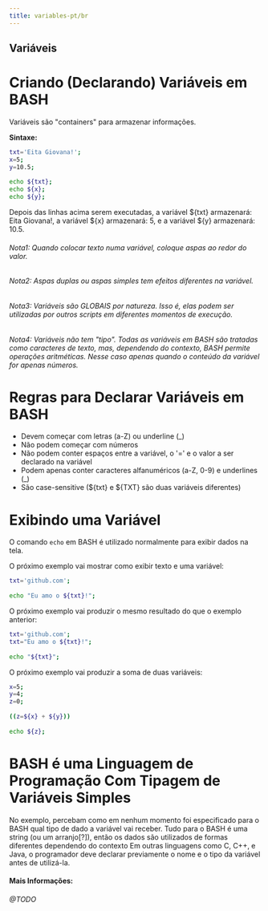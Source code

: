 ```yaml
---
title: variables-pt/br
---
```


## Variáveis
# Criando (Declarando) Variáveis em BASH

Variáveis são "containers" para armazenar informações. 

**Sintaxe:**

````bash
txt='Eita Giovana!';
x=5;
y=10.5;
    
echo ${txt};
echo ${x};
echo ${y};
````

Depois das linhas acima serem executadas, a variável ${txt} armazenará: Eita Giovana!, a variável ${x} armazenará: 5, e a variável ${y} armazenará: 10.5.

###### Nota1: Quando colocar texto numa variável, coloque aspas ao redor do valor.
###### Nota2: Aspas duplas ou aspas simples tem efeitos diferentes na variável.
###### Nota3: Variáveis são GLOBAIS por natureza. Isso é, elas podem ser utilizadas por outros scripts em diferentes momentos de execução.
###### Nota4: Variáveis não tem "tipo". Todas as variáveis em BASH são tratadas como caracteres de texto, mas, dependendo do contexto, BASH permite operações aritméticas. Nesse caso apenas quando o conteúdo da variável for apenas números. 

# Regras para Declarar Variáveis em BASH

* Devem começar com letras (a-Z) ou underline (_)
* Não podem começar com números
* Não podem conter espaços entre a variável, o '=' e o valor a ser declarado na variável
* Podem apenas conter caracteres alfanuméricos (a-Z, 0-9) e underlines (_)
* São case-sensitive (${txt} e ${TXT} são duas variáveis diferentes)

# Exibindo uma Variável

O comando `echo` em BASH é utilizado normalmente para exibir dados na tela. 

O próximo exemplo vai mostrar como exibir texto e uma variável:
````bash
txt='github.com';
 
echo "Eu amo o ${txt}!";
````

O próximo exemplo vai produzir o mesmo resultado do que o exemplo anterior:
````bash
txt='github.com';
txt="Eu amo o ${txt}!";
 
echo "${txt}";
````

O próximo exemplo vai produzir a soma de duas variáveis:
````bash
x=5;
y=4;
z=0;
 
((z=${x} + ${y}))
 
echo ${z}; 
````

# BASH é uma Linguagem de Programação Com Tipagem de Variáveis Simples

No exemplo, percebam como em nenhum momento foi especificado para o BASH qual tipo de dado a variável vai receber.
Tudo para o BASH é uma string (ou um arranjo[?]), então os dados são utilizados de formas diferentes dependendo do contexto
Em outras linguagens como C, C++, e Java, o programador deve declarar previamente o nome e o tipo da variável antes de utilizá-la.

#### Mais Informações:
###### @TODO
<!-- Please add any articles you think might be helpful to read before writing the article -->
